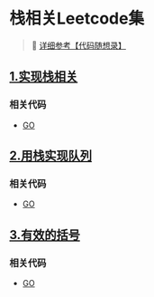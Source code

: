 # 栈相关Leetcode集

> &#128227; [详细参考【代码随想录】](https://programmercarl.com/%E6%A0%88%E4%B8%8E%E9%98%9F%E5%88%97%E7%90%86%E8%AE%BA%E5%9F%BA%E7%A1%80.html)<i class="fa fa-external-link"></i>

## [1.实现栈相关](#)

### 相关代码
- [GO](./../code/go/03_stack/01_new_stack/)

## [2.用栈实现队列](https://leetcode.cn/problems/implement-queue-using-stacks/)

### 相关代码
- [GO](./../code/go/03_stack/02_queue/queue.go)

## [3.有效的括号](https://leetcode.cn/problems/valid-parentheses/)

### 相关代码
- [GO](./../code/go/03_stack/03_valid_parentheses/valid_parentheses.go)